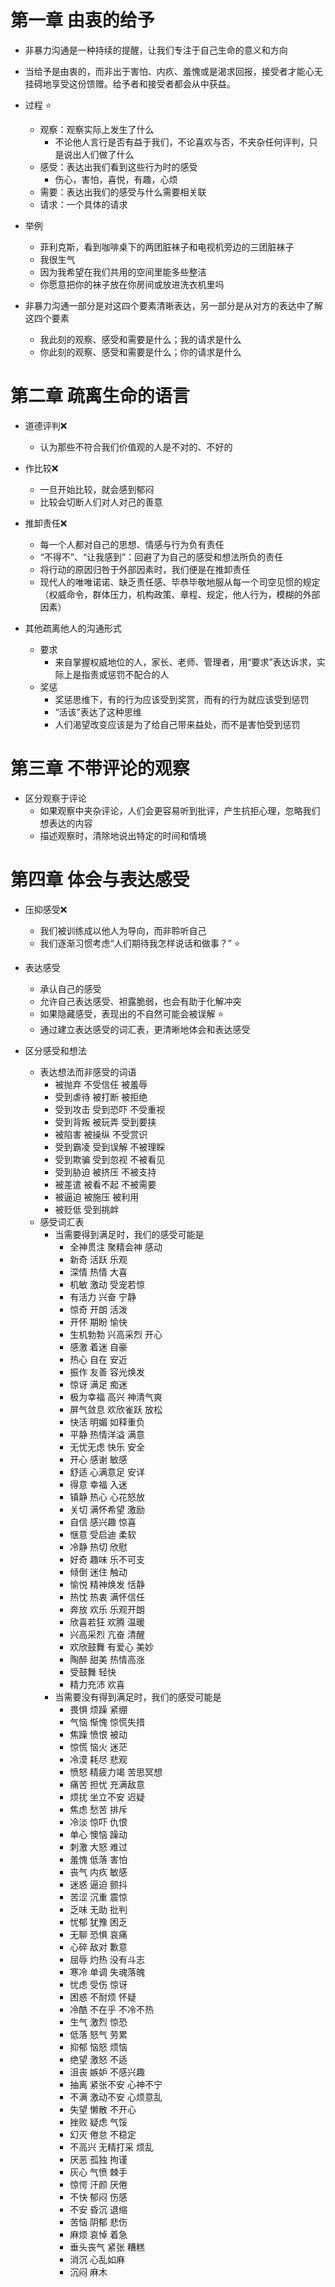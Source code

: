# 第一章 由衷的给予

- 非暴力沟通是一种持续的提醒，让我们专注于自己生命的意义和方向
- 当给予是由衷的，而非出于害怕、内疚、羞愧或是渴求回报，接受者才能心无挂碍地享受这份馈赠。给予者和接受者都会从中获益。

- 过程 ⭐
  - 观察：观察实际上发生了什么
    - 不论他人言行是否有益于我们，不论喜欢与否，不夹杂任何评判，只是说出人们做了什么
  - 感受：表达出我们看到这些行为时的感受
    - 伤心，害怕，喜悦，有趣，心烦
  - 需要：表达出我们的感受与什么需要相关联
  - 请求：一个具体的请求
- 举例
  - 菲利克斯，看到咖啡桌下的两团脏袜子和电视机旁边的三团脏袜子
  - 我很生气
  - 因为我希望在我们共用的空间里能多些整洁
  - 你愿意把你的袜子放在你房间或放进洗衣机里吗
- 非暴力沟通一部分是对这四个要素清晰表达，另一部分是从对方的表达中了解这四个要素
  - 我此刻的观察、感受和需要是什么；我的请求是什么
  - 你此刻的观察、感受和需要是什么；你的请求是什么

# 第二章 疏离生命的语言

- 道德评判❌
  - 认为那些不符合我们价值观的人是不对的、不好的

- 作比较❌
  - 一旦开始比较，就会感到郁闷
  - 比较会切断人们对人对己的善意

- 推卸责任❌
  - 每一个人都对自己的思想、情感与行为负有责任
  - “不得不”、“让我感到”：回避了为自己的感受和想法所负的责任
  - 将行动的原因归咎于外部因素时，我们便是在推卸责任
  - 现代人的唯唯诺诺、缺乏责任感、毕恭毕敬地服从每一个司空见惯的规定（权威命令，群体压力，机构政策、章程、规定，他人行为，模糊的外部因素）

- 其他疏离他人的沟通形式
  - 要求
    - 来自掌握权威地位的人，家长、老师、管理者，用“要求”表达诉求，实际上是指责或惩罚不配合的人
  - 奖惩
    - 奖惩思维下，有的行为应该受到奖赏，而有的行为就应该受到惩罚
    - “活该”表达了这种思维
    - 人们渴望改变应该是为了给自己带来益处，而不是害怕受到惩罚

# 第三章 不带评论的观察

- 区分观察于评论
  - 如果观察中夹杂评论，人们会更容易听到批评，产生抗拒心理，忽略我们想表达的内容
  - 描述观察时，清除地说出特定的时间和情境

# 第四章 体会与表达感受

- 压抑感受❌
  - 我们被训练成以他人为导向，而非聆听自己
  - 我们逐渐习惯考虑“人们期待我怎样说话和做事？” ⭐

- 表达感受
  - 承认自己的感受
  - 允许自己表达感受、袒露脆弱，也会有助于化解冲突
  - 如果隐藏感受，表现出的不自然可能会被误解 ⭐
  - 通过建立表达感受的词汇表，更清晰地体会和表达感受

- 区分感受和想法
  - 表达想法而非感受的词语
    - 被抛弃 不受信任 被羞辱
    - 受到虐待 被打断 被拒绝
    - 受到攻击 受到恐吓 不受重视
    - 受到背叛 被玩弄 受到要挟
    - 被陷害 被操纵 不受赏识
    - 受到霸凌 受到误解 不被理睬
    - 受到欺骗 受到忽视 不被看见
    - 受到胁迫 被挤压 不被支持
    - 被差遣 被看不起 不被需要
    - 被逼迫 被施压 被利用
    - 被贬低 受到挑衅
  - 感受词汇表
    - 当需要得到满足时，我们的感受可能是
      - 全神贯注 聚精会神 感动
      - 新奇 活跃 乐观
      - 深情 热情 大喜
      - 机敏 激动 受宠若惊
      - 有活力 兴奋 宁静
      - 惊奇 开朗 活泼
      - 开怀 期盼 愉快
      - 生机勃勃 兴高采烈 开心
      - 感激 着迷 自豪
      - 热心 自在 安近
      - 振作 友善 容光焕发
      - 惊讶 满足 痴迷
      - 极为幸福 高兴 神清气爽
      - 屏气敛息 欢欣雀跃 放松
      - 快活 明媚 如释重负
      - 平静 热情洋溢 满意
      - 无忧无虑 快乐 安全
      - 开心 感谢 敏感
      - 舒适 心满意足 安详
      - 得意 幸福 入迷
      - 镇静 热心 心花怒放
      - 关切 满怀希望 激励
      - 自信 感兴趣 惊喜
      - 惬意 受启迪 柔软
      - 冷静 热切 欣慰
      - 好奇 趣味 乐不可支
      - 倾倒 迷住 触动
      - 愉悦 精神焕发 恬静
      - 热忱 热衷 满怀信任
      - 奔放 欢乐 乐观开朗
      - 欣喜若狂 欢腾 温暖
      - 兴高采烈 亢奋 清醒
      - 欢欣鼓舞 有爱心 美妙
      - 陶醉 甜美 热情高涨
      - 受鼓舞 轻快
      - 精力充沛 欢喜
    - 当需要没有得到满足时，我们的感受可能是
      - 畏惧 烦躁 紧绷
      - 气恼 惭愧 惊慌失措
      - 焦躁 愤恨 被动
      - 惊慌 恼火 迷茫
      - 冷漠 耗尽 悲观
      - 愤怒 精疲力竭 苦思冥想
      - 痛苦 担忧 充满敌意
      - 烦扰 坐立不安 迟疑
      - 焦虑 愁苦 排斥
      - 冷淡 惊吓 仇恨
      - 单心 懊恼 躁动
      - 刺激 大怒 难过
      - 羞愧 低落 害怕
      - 丧气 内疚 敏感
      - 迷惑 逼迫 颤抖
      - 苦涩 沉重 震惊
      - 乏味 无助 批判
      - 忧郁 犹豫 困乏
      - 无聊 恐惧 哀痛
      - 心碎 敌对 歉意
      - 屈辱 灼热 没有斗志
      - 寒冷 单调 失魂落魄
      - 忧虑 受伤 惊讶
      - 困惑 不耐烦 怀疑
      - 冷酷 不在乎 不冷不热
      - 生气 激烈 惊恐
      - 低落 怒气 劳累
      - 抑郁 恼怒 烦恼
      - 绝望 激怒 不适
      - 沮丧 嫉妒 不感兴趣
      - 抽离 紧张不安 心神不宁
      - 不满 激动不安 心烦意乱
      - 失望 懒散 不开心
      - 挫败 疑虑 气馁
      - 幻灭 倦怠 不稳定
      - 不高兴 无精打采 烦乱
      - 厌恶 孤独 拘谨
      - 灰心 气愤 棘手
      - 惊愕 汗颜 厌倦
      - 不快 郁闷 伤感
      - 不安 昏沉 退缩
      - 苦恼 阴郁 悲伤
      - 麻烦 哀悼 着急
      - 垂头丧气 紧张 糟糕
      - 消沉 心乱如麻
      - 沉闷 麻木
